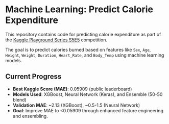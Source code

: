 # Machine Learning: Predict Calorie Expenditure

This repository contains code for predicting calorie expenditure as part of the [Kaggle Playground Series S5E5](https://www.kaggle.com/competitions/playground-series-s5e5) competition. 

The goal is to predict calories burned based on features like `Sex`, `Age`, `Height`, `Weight`, `Duration`, `Heart_Rate`, and `Body_Temp` using machine learning models.

## Current Progress
- **Best Kaggle Score (MAE)**: 0.05909 (public leaderboard)
- **Models Used**: XGBoost, Neural Network (Keras), and Ensemble (50-50 blend)
- **Validation MAE**: ~2.13 (XGBoost), ~0.5-1.5 (Neural Network)
- **Goal**: Improve MAE to <0.05909 through enhanced feature engineering and ensembling.
